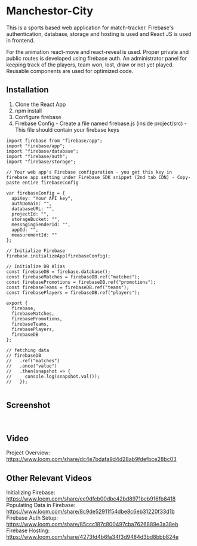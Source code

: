 # Manchestor-City

This is a sports based web application for match-tracker. Firebase's authentication, database, storage and hosting is used and React JS is used in frontend.

For the animation react-move and react-reveal is used. Proper private and public routes is developed using firebase auth. An administrator panel for keeping track of the players, team won, lost, draw or not yet played. Reusable components are used for optimized code. 

## Installation
1. Clone the React App
2. npm install
3. Configure firebase
4. Firebase Config - Create a file named firebase.js (inside project/src) - This file should contain your firebase keys

```
import firebase from "firebase/app";
import "firebase/app";
import "firebase/database";
import "firebase/auth";
import "firebase/storage";

// Your web app's Firebase configuration - you get this key in firebase app setting under Firebase SDK snippet (2nd tab CDN) - Copy-paste entire firebaseConfig

var firebaseConfig = {
  apiKey: "Your API key",
  authDomain: "",
  databaseURL: "",
  projectId: "",
  storageBucket: "",
  messagingSenderId: "",
  appId: "",
  measurementId: ""
};

// Initialize Firebase
firebase.initializeApp(firebaseConfig);

// Initialize DB Alias
const firebaseDB = firebase.database();
const firebaseMatches = firebaseDB.ref("matches");
const firebasePromotions = firebaseDB.ref("promotions");
const firebaseTeams = firebaseDB.ref("teams");
const firebasePlayers = firebaseDB.ref("players");

export {
  firebase,
  firebaseMatches,
  firebasePromotions,
  firebaseTeams,
  firebasePlayers,
  firebaseDB
};

// fetching data
// firebaseDB
//   .ref("matches")
//   .once("value")
//   .then(snapshot => {
//     console.log(snapshot.val());
//   });


```

## Screenshot
<img src='https://user-images.githubusercontent.com/15896579/75110539-59fa3480-5655-11ea-9d59-d1784fc825d8.png' alt=""/>
<img src='https://user-images.githubusercontent.com/15896579/75110541-5bc3f800-5655-11ea-8ed8-52b786ee3977.png' alt=""/>
<img src='https://user-images.githubusercontent.com/15896579/75110542-5c5c8e80-5655-11ea-95cd-8a92d9e42876.png' alt=""/>
<img src='https://user-images.githubusercontent.com/15896579/75110543-5cf52500-5655-11ea-90bc-372667fb5dd7.png' alt=""/>
<img src='https://user-images.githubusercontent.com/15896579/75110544-5cf52500-5655-11ea-9c96-cabff82266c8.png' alt=""/>

## Video
Project Overview: https://www.loom.com/share/dc4e7bdafa9d4d28ab9fdefbce28bc03

## Other Relevant Videos
Initializing Firebase: https://www.loom.com/share/ee9dfcb00dbc42bd8971bcb916fb8418
<br />Populating Data in Firebase: https://www.loom.com/share/8c9de52911f54dbe8c6eb31220f33d1b
<br />Firebase Auth Setup: https://www.loom.com/share/85ccc187c800497cba7626889e3a38eb
<br />Firebase Hosting: https://www.loom.com/share/4273fd4b6fa34f3d9484d3bd8bbb824e
